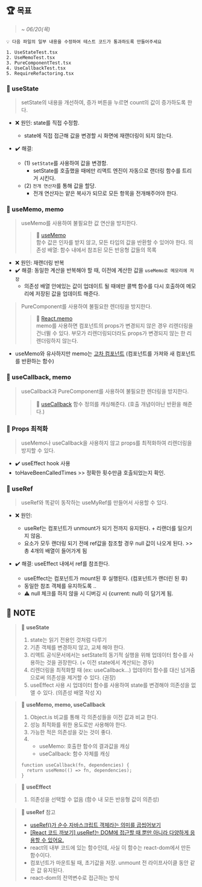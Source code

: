 ## 🏆 목표
> _~ 06/20(목)_

```
💡 다음 파일의 일부 내용을 수정하여 테스트 코드가 통과하도록 만들어주세요

1. UseStateTest.tsx
2. UseMemoTest.tsx
3. PureComponentTest.tsx
4. UseCallbackTest.tsx
5. RequireRefactoring.tsx
```


### 📒 useState
> setState의 내용을 개선하여, 증가 버튼을 누르면 count의 값이 증가하도록 한다.
- ❌ 원인: state를 직접 수정함.
  - state에 직접 접근해 값을 변경할 시 화면에 재랜더링이 되지 않는다. 
  
- ✔️ 해결: 
  - (1) `setState`를 사용하여 값을 변경함.
    - setState를 호출했을 때에만 리액트 엔진이 자동으로 랜더링 함수를 트리거 시킨다.
  - (2) `전개 연산자`를 통해 값을 할당.
    - 전개 연산자는 얕은 복사가 되므로 모든 항목을 전개해주어야 한다.

### 📒 useMemo, memo
> useMemo를 사용하여 불필요한 값 연산을 방지한다.
>> 📌 [useMemo](https://ko.react.dev/reference/react/useMemo#usememo)    
> 함수 값은 인자를 받지 않고, 모든 타입의 값을 반환할 수 있어야 한다.
> 의존성 배열: 함수 내에서 참조된 모든 반응형 값들의 목록
- ❌ 원인: 재랜더링 반복
- ✔️ 해결: 동일한 계산을 반복해야 할 때, 이전에 계산한 값을 `useMemo로 메모리에 저장`
  - 의존성 배열 안에있는 값이 업데이트 될 때에만 콜백 함수를 다시 호출하여 메모리에 저장된 값을 업데이트 해준다.


> PureComponent를 사용하여 불필요한 렌더링을 방지한다.
>> 📌 [React.memo](https://ko.react.dev/reference/react/memo#memo)    
> memo를 사용하면 컴포넌트의 props가 변경되지 않은 경우 리렌더링을 건너뛸 수 있다.
> 부모가 리렌더링되더라도 props가 변경되지 않는 한 리렌더링하지 않는다.
- useMemo와 유사하지만 memo는 [고차 컴포넌트](https://ko.legacy.reactjs.org/docs/higher-order-components.html) (컴포넌트를 가져와 새 컴포넌트를 반환하는 함수)


### 📒 useCallback, memo
> useCallback과 PureComponent를 사용하여 불필요한 렌더링을 방지한다.
>> 📌 [useCallback](https://ko.react.dev/reference/react/useCallback)
> 함수 정의를 캐싱해준다. (호출 개념이아닌 반환을 해준다.)


### 📒 Props 최적화
> useMemo나 useCallback을 사용하지 않고 props를 최적화하여 리렌더링을 방지할 수 있다.
- ✔️ useEffect hook 사용
- toHaveBeenCalledTimes >> 정확한 횟수만큼 호출되었는지 확인.


### 📒 useRef
> useRef와 똑같이 동작하는 useMyRef를 만들어서 사용할 수 있다.
- ❌ 원인:
  - useRef는 컴포넌트가 unmount가 되기 전까지 유지된다. + 리랜더를 일으키지 않음.
  - 요소가 모두 랜더링 되기 전에 ref값을 참조할 경우 null 값이 나오게 된다. >> 총 4개의 배열이 들어가게 됨


- ✔️ 해결: useEffect 내에서 ref를 참조한다.
  - useEffect는 컴포넌트가 mount된 후 실행된다. (컴포넌트가 랜더린 된 후)
  - 동일한 참조 객체를 유지하도록 ..
  - ⚠️ null 체크를 하지 않을 시 디버깅 시 {current: null} 이 담기게 됨.


## 📜 NOTE

> 📖 **useState**
> 1. state는 읽기 전용인 것처럼 다루기
> 2. 기존 객체를 변경하지 않고, 교체 해야 한다.
> 3. 리액트 공식문서에서는 setState의 동기적 실행을 위해 업데이터 함수를 사용하는 것을 권장한다. (+ 이전 state에서 계산되는 경우)
> 4. 리렌더링을 최적화할 때 (ex: useCallback...) 업데이터 함수를 대신 넘겨줌으로써 의존성을 제거할 수 있다. (권장)
> 5. useEffect 사용 시 업데이터 함수를 사용하여 state를 변경해야 의존성을 없앨 수 있다. (의존성 배열 작성 X)

> 📖 **useMemo, memo, useCallback**
> 1. Object.is 비교를 통해 각 의존성들을 이전 값과 비교 한다.
> 2. 성능 최적화를 위한 용도로만 사용해야 한다.
> 3. 가능한 적은 의존성을 갖는 것이 좋다.
> 4. - useMemo: 호출한 함수의 결과값을 캐싱 
>    - useCallback: 함수 자체를 캐싱
> ``` React 
> function useCallback(fn, dependencies) {
>   return useMemo(() => fn, dependencies);
> } 
> ```
 
> 📖 **useEffect**
> 1. 의존성을 선택할 수 없음 (함수 내 모든 반응형 값이 의존성)


> 📖 **useRef**
> 참고
> - [useRef()가 순수 자바스크립트 객체라는 의미를 곱씹어보기](https://dev.to/dylanju/useref-3j37?fbclid=IwAR0fl7xMjn_Hp6sImCU-EQt4gJ0ob_YY6hS3cwn4ARyClTUYD2KN0R6X-O0&source=post_page-----f0359ad23f3b--------------------------------)
> - [[React 코드 까보기] useRef는 DOM에 접근할 때 뿐만 아니라 다양하게 응용할 수 있어요.](https://flyingsquirrel.medium.com/react-코드-까보기-useref는-dom에-접근할-때-뿐만-아니라-다양하게-응용할-수-있어요-f0359ad23f3b)
> - react의 내부 코드에 있는 함수인데, 사실 이 함수는 react-dom에서 만든 함수이다.
> - 컴포넌트가 마운트될 때, 초기값을 저장. unmount 전 라이프사이클 동안 같은 값 유지된다.
> - react-dom의 전역변수로 접근하는 방식
